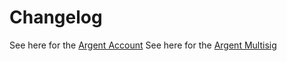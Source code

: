 # Changelog

See here for the [Argent Account](./docs/CHANGELOG_argent_account.md)
See here for the [Argent Multisig](./docs/CHANGELOG_multisig.md)